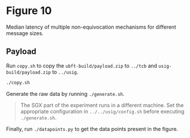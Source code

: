 # Figure 10
Median latency of multiple non-equivocation mechanisms for different message sizes.

## Payload
Run `copy.sh` to copy the `ubft-build/payload.zip` to `../tcb` and `usig-build/payload.zip` to `../usig`.
```sh
./copy.sh
```

Generate the raw data by running `./generate.sh`.
>The SGX part of the experiment runs in a different machine. Set the appropriate configuration in `../../usig/config.sh` before executing `./generate.sh`.

Finally, run `./datapoints.py` to get the data points present in the figure.
